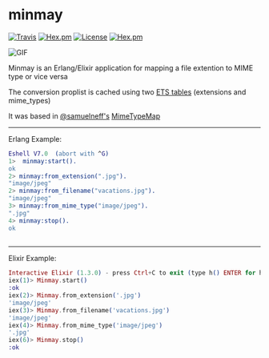 # minmay

[![Travis](https://img.shields.io/travis/davecaos/minmay.svg?style=flat-square)](https://travis-ci.org/davecaos/minmay)
[![Hex.pm](https://img.shields.io/hexpm/v/minmay.svg?style=flat-square)](https://hex.pm/packages/minmay)
[![License](http://img.shields.io/hexpm/l/minmay.svg?style=flat)](https://hex.pm/packages/minmay)
[![Hex.pm](https://img.shields.io/hexpm/dt/minmay.svg?style=flat-square)](https://hex.pm/packages/minmay)

![GIF](http://1.bp.blogspot.com/-yHRkA0tfIds/T8--B9NF1bI/AAAAAAAAC9k/_XLHURp5BeE/s1600/Lynn+Minmay+-+Shao+Pai+Ron.gif)

Minmay is an Erlang/Elixir application for mapping a file extention to MIME type or vice versa

The conversion proplist is cached using two [ETS tables](http://learnyousomeerlang.com/ets) (extensions and mime_types)

It was based in [@samuelneff's](https://github.com/samuelneff/) [MimeTypeMap](https://github.com/samuelneff/MimeTypeMap)

---------
Erlang Example:
```erlang
Eshell V7.0  (abort with ^G)
1>  minmay:start().
ok
2> minmay:from_extension(".jpg").
"image/jpeg" 
2> minmay:from_filename("vacations.jpg").
"image/jpeg"
3> minmay:from_mime_type("image/jpeg").
".jpg"
4> minmay:stop().
ok
   
```

---------
Elixir Example:
```elixir
Interactive Elixir (1.3.0) - press Ctrl+C to exit (type h() ENTER for help)
iex(1)> Minmay.start()
:ok
iex(2)> Minmay.from_extension('.jpg')
'image/jpeg'
iex(3)> Minmay.from_filename('vacations.jpg')
'image/jpeg'
iex(4)> Minmay.from_mime_type('image/jpeg')
'.jpg'
iex(6)> Minmay.stop()
:ok
   
```
